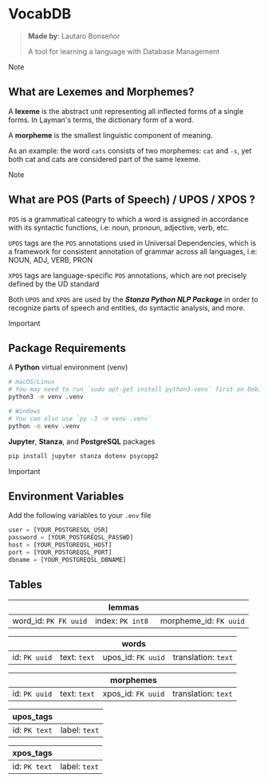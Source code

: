 # VocabDB

> **Made by**: Lautaro Bonseñor
>
> A tool for learning a language with Database Management

> [!note]
>
> ## What are Lexemes and Morphemes?
>
> A **lexeme** is the abstract unit representing all inflected forms of a single forms. In Layman's terms, the dictionary form of a word.
>
> A **morpheme** is the smallest linguistic component of meaning.
>
> As an example: the word `cats` consists of two morphemes: `cat` and `-s`, yet both cat and cats are considered part of the same lexeme.

> [!note]
>
> ## What are POS (Parts of Speech) / UPOS / XPOS ?
>
> `POS` is a grammatical cateogry to which a word is assigned in accordance with its syntactic functions, i.e: noun, pronoun, adjective, verb, etc.
>
> `UPOS` tags are the `POS` annotations used in Universal Dependencies, which is a framework for consistent annotation of grammar across all languages, i.e: NOUN, ADJ, VERB, PRON
>
> `XPOS` tags are language-specific `POS` annotations, which are not precisely defined by the UD standard
>
> Both `UPOS` and `XPOS` are used by the **_Stanza Python NLP Package_** in order to recognize parts of speech and entities, do syntactic analysis, and more.

> [!important]
>
> ## Package Requirements
>
> A **Python** virtual environment (venv)
>
> ```sh
> # macOS/Linux
> # You may need to run `sudo apt-get install python3-venv` first on Debian-based OSs
> python3 -m venv .venv
>
> # Windows
> # You can also use `py -3 -m venv .venv`
> python -m venv .venv
> ```
>
> **Jupyter**, **Stanza**, and **PostgreSQL** packages
>
> ```sh
> pip install jupyter stanza dotenv psycopg2
> ```

> [!important]
>
> ## Environment Variables
>
> Add the following variables to your `.env` file
>
> ```py
> user = [YOUR_POSTGRESQL_USR]
> password = [YOUR_POSTGREQSL_PASSWD]
> host = [YOUR_POSTGREQSL_HOST]
> port = [YOUR_POSTGREQSL_PORT]
> dbname = [YOUR_POSTGREQSL_DBNAME]
> ```

## Tables

|                       |    **lemmas**     |                        |
| :-------------------: | :---------------: | ---------------------- |
| word_id: `PK FK uuid` | index: `PK int8 ` | morpheme_id: `FK uuid` |

|               |              | **words**          |                     |
| :-----------: | :----------: | ------------------ | ------------------- |
| id: `PK uuid` | text: `text` | upos_id: `FK uuid` | translation: `text` |

|               |              | **morphemes**      |                     |
| :-----------: | :----------: | ------------------ | ------------------- |
| id: `PK uuid` | text: `text` | xpos_id: `FK uuid` | translation: `text` |

| **upos_tags** |               |
| :-----------: | :-----------: |
| id: `PK text` | label: `text` |

| **xpos_tags** |               |
| :-----------: | :-----------: |
| id: `PK text` | label: `text` |
